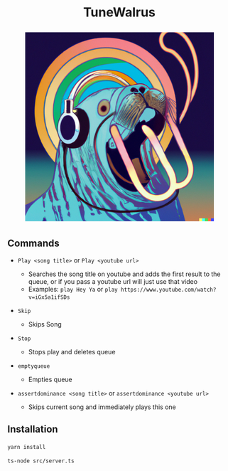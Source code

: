 <h1 align="center"> TuneWalrus <p align="center">
<img width="425" alt="Screen Shot 2022-06-26 at 6 40 52 PM" src="https://raw.githubusercontent.com/maxrosenb/tunewalrus/master/.github/images/walrus.png">
</p></h1>

## Commands

- `Play <song title>` or `Play <youtube url>`

  - Searches the song title on youtube and adds the first result to the queue, or if you pass a youtube url will just use that video
  - Examples: `play Hey Ya` or `play https://www.youtube.com/watch?v=iGx5a1ifSDs`

- `Skip`
  - Skips Song
- `Stop`
  - Stops play and deletes queue
- `emptyqueue`
  - Empties queue
- `assertdominance <song title>` or `assertdominance <youtube url>`
  - Skips current song and immediately plays this one

## Installation

`yarn install`

`ts-node src/server.ts`

